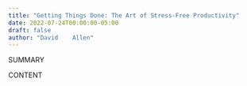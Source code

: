```yaml
---
title: "Getting Things Done: The Art of Stress-Free Productivity"
date: 2022-07-24T00:00:00-05:00
draft: false
author: "David    Allen"
---
```


SUMMARY

<!--more-->

CONTENT